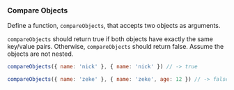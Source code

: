 ### Compare Objects

Define a function, `compareObjects`, that accepts two objects as arguments.

`compareObjects` should return true if both objects have exactly the same
key/value pairs. Otherwise, `compareObjects` should return false. Assume the
objects are not nested.

```javascript
compareObjects({ name: 'nick' }, { name: 'nick' }) // -> true

compareObjects({ name: 'zeke' }, { name: 'zeke', age: 12 }) // -> false
```
